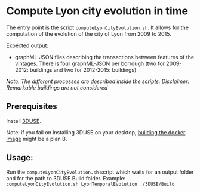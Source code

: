 # Compute Lyon city evolution in time

The entry point is the script `computeLyonCityEvolution.sh`. It allows for the
computation of the evolution of the city of Lyon from 2009 to 2015.

Expected output:
  * graphML-JSON files describing the transactions between features
  of the vintages. There is four graphML-JSON per borrough (two for 2009-2012:
  buildings and two for 2012-2015: buildings)

*Note: The different processes are described inside the scripts.*
*Disclaimer: Remarkable buildings are not considered*

## Prerequisites
Install [3DUSE](https://github.com/MEPP-team/3DUSE/blob/master/Install.md).

Note: if you fail on installing 3DUSE on your desktop, [building the docker image](https://github.com/MEPP-team/3DUSE/blob/master/Docker/Readme.md) might be a plan B.

## Usage:

Run the `computeLyonCityEvolution.sh` script which waits for an output folder
and for the path to 3DUSE Build folder.
Example: `computeLyonCityEvolution.sh LyonTemporalEvolution ./3DUSE/Build`
